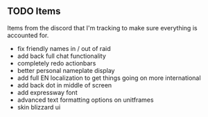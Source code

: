 ## TODO Items
Items from the discord that I'm tracking to make sure everything is accounted for.

- fix friendly names in / out of raid
- add back full chat functionality
- completely redo actionbars
- better personal nameplate display
- add full EN localization to get things going on more international
- add back dot in middle of screen
- add expressway font
- advanced text formatting options on unitframes
- skin blizzard ui